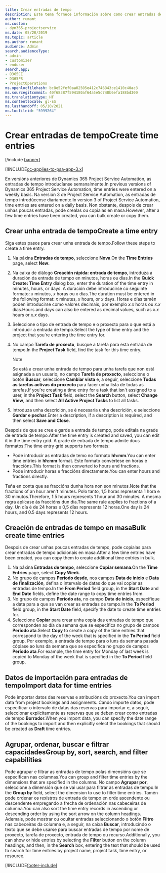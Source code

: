 ```yaml
---
title: Crear entradas de tempo
description: Este tema fornece información sobre como crear entradas de tempo.
author: rumant
ms.custom:
- dyn365-projectservice
ms.date: 05/20/2019
ms.topic: article
ms.author: rumant
audience: Admin
search.audienceType:
- admin
- customizer
- enduser
search.app:
- D365CE
- D365PS
- ProjectOperations
ms.openlocfilehash: bc8e52fef0aa02505e412c746343ce1410c40ac3
ms.sourcegitcommit: 40f68387f594180af64a5e5c748b6efa188bd300
ms.translationtype: HT
ms.contentlocale: gl-ES
ms.lasthandoff: 05/10/2021
ms.locfileid: "5999264"
---
```

# <a name="create-time-entries"></a><span data-ttu-id="35a9d-103">Crear entradas de tempo</span><span class="sxs-lookup"><span data-stu-id="35a9d-103">Create time entries</span></span>

[!include [banner](../includes/psa-now-project-operations.md)]

[!INCLUDE[cc-applies-to-psa-app-3.x](../includes/cc-applies-to-psa-app-3x.md)]

<span data-ttu-id="35a9d-104">En versións anteriores de Dynamics 365 Project Service Automation, as entradas de tempo introducíanse semanalmente.</span><span class="sxs-lookup"><span data-stu-id="35a9d-104">In previous versions of Dynamics 365 Project Service Automation, time entries were entered on a weekly basis.</span></span> <span data-ttu-id="35a9d-105">Na versión 3 de Project Service Automation, as entradas de tempo introdúcense diariamente.</span><span class="sxs-lookup"><span data-stu-id="35a9d-105">In version 3 of Project Service Automation, time entries are entered on a daily basis.</span></span> <span data-ttu-id="35a9d-106">Non obstante, despois de crear unhas poucas entradas, pode crealas ou copialas en masa.</span><span class="sxs-lookup"><span data-stu-id="35a9d-106">However, after a few time entries have been created, you can bulk create or copy them.</span></span>

## <a name="create-a-time-entry"></a><span data-ttu-id="35a9d-107">Crear unha entrada de tempo</span><span class="sxs-lookup"><span data-stu-id="35a9d-107">Create a time entry</span></span>

<span data-ttu-id="35a9d-108">Siga estes pasos para crear unha entrada de tempo.</span><span class="sxs-lookup"><span data-stu-id="35a9d-108">Follow these steps to create a time entry.</span></span>

1. <span data-ttu-id="35a9d-109">Na páxina **Entradas de tempo**, seleccione **Nova**.</span><span class="sxs-lookup"><span data-stu-id="35a9d-109">On the **Time Entries** page, select **New**.</span></span>
2. <span data-ttu-id="35a9d-110">Na caixa de diálogo **Creación rápida: entrada de tempo**, introduza a duración da entrada de tempo en minutos, horas ou días.</span><span class="sxs-lookup"><span data-stu-id="35a9d-110">In the **Quick Create: Time Entry** dialog box, enter the duration of the time entry in minutes, hours, or days.</span></span> <span data-ttu-id="35a9d-111">A duración debe introducirse co seguinte formato: *x* minutos, *x* horas ou *x* días.</span><span class="sxs-lookup"><span data-stu-id="35a9d-111">The duration must be entered in the following format: *x* minutes, *x* hours, or *x* days.</span></span> <span data-ttu-id="35a9d-112">Horas e días tamén poden introducirse como valores decimais, por exemplo *x.x* horas ou *x.x* días.</span><span class="sxs-lookup"><span data-stu-id="35a9d-112">Hours and days can also be entered as decimal values, such as *x.x* hours or *x.x* days.</span></span>
3. <span data-ttu-id="35a9d-113">Seleccione o tipo de entrada de tempo e o proxecto para o que está a introducir a entrada de tempo.</span><span class="sxs-lookup"><span data-stu-id="35a9d-113">Select the type of time entry and the project that you're entering the time entry for.</span></span>
4. <span data-ttu-id="35a9d-114">No campo **Tarefa de proxecto**, busque a tarefa para esta entrada de tempo.</span><span class="sxs-lookup"><span data-stu-id="35a9d-114">In the **Project Task** field, find the task for this time entry.</span></span>

    > [!NOTE]
    > <span data-ttu-id="35a9d-115">Se está a crear unha entrada de tempo para unha tarefa que non está asignada a un usuario, no campo **Tarefa de proxecto**, seleccione o botón **Buscar**, seleccione **Cambiar vista** e, a seguir, seleccione **Todas as tarefas activas do proxecto** para facer unha lista de todas as tarefas.</span><span class="sxs-lookup"><span data-stu-id="35a9d-115">If you're creating a time entry for a task that isn't assigned to a user, in the **Project Task** field, select the **Search** button, select **Change View**, and then select **All Active Project Tasks** to list all tasks.</span></span>

5. <span data-ttu-id="35a9d-116">Introduza unha descrición, se é necesaria unha descrición, e seleccione **Gardar e pechar**.</span><span class="sxs-lookup"><span data-stu-id="35a9d-116">Enter a description, if a description is required, and then select **Save and Close**.</span></span>

<span data-ttu-id="35a9d-117">Despois de que se cree e garde a entrada de tempo, pode editala na grade de entrada de tempo.</span><span class="sxs-lookup"><span data-stu-id="35a9d-117">After the time entry is created and saved, you can edit it in the time entry grid.</span></span> <span data-ttu-id="35a9d-118">A grade de entrada de tempo admite dous formatos:</span><span class="sxs-lookup"><span data-stu-id="35a9d-118">The time entry grid supports two formats:</span></span>

- <span data-ttu-id="35a9d-119">Pode introducir as entradas de temo no formato **hh:mm**.</span><span class="sxs-lookup"><span data-stu-id="35a9d-119">You can enter time entries in **hh:mm** format.</span></span> <span data-ttu-id="35a9d-120">Este formato convértese en horas e fraccións.</span><span class="sxs-lookup"><span data-stu-id="35a9d-120">This format is then converted to hours and fractions.</span></span>
- <span data-ttu-id="35a9d-121">Pode introducir horas e fraccións directamente.</span><span class="sxs-lookup"><span data-stu-id="35a9d-121">You can enter hours and fractions directly.</span></span>

<span data-ttu-id="35a9d-122">Teña en conta que as fraccións dunha hora non son minutos.</span><span class="sxs-lookup"><span data-stu-id="35a9d-122">Note that the fractions of an hour aren't minutes.</span></span> <span data-ttu-id="35a9d-123">Polo tanto, 1,5 horas representa 1 hora e 30 minutos.</span><span class="sxs-lookup"><span data-stu-id="35a9d-123">Therefore, 1.5 hours represents 1 hour and 30 minutes.</span></span> <span data-ttu-id="35a9d-124">A mesma regra aplícase ás fraccións dun día.</span><span class="sxs-lookup"><span data-stu-id="35a9d-124">The same rule applies to fractions of a day.</span></span> <span data-ttu-id="35a9d-125">Un día é de 24 horas e 0,5 días representa 12 horas.</span><span class="sxs-lookup"><span data-stu-id="35a9d-125">One day is 24 hours, and 0.5 days represents 12 hours.</span></span>

## <a name="bulk-create-time-entries"></a><span data-ttu-id="35a9d-126">Creación de entradas de tempo en masa</span><span class="sxs-lookup"><span data-stu-id="35a9d-126">Bulk create time entries</span></span>

<span data-ttu-id="35a9d-127">Despois de crear unhas poucas entradas de tempo, pode copialas para crear entradas de tempo adicionais en masa.</span><span class="sxs-lookup"><span data-stu-id="35a9d-127">After a few time entries have been created, you can copy them to create additional time entries in bulk.</span></span>

1. <span data-ttu-id="35a9d-128">Na páxina **Entradas de tempo**, seleccione **Copiar semana**.</span><span class="sxs-lookup"><span data-stu-id="35a9d-128">On the **Time Entries** page, select **Copy Week**.</span></span>
2. <span data-ttu-id="35a9d-129">No grupo de campos **Período desde**, nos campos **Data de inicio** e **Data de finalización**, defina o intervalo de datas do que vai copiar as entradas de tempo.</span><span class="sxs-lookup"><span data-stu-id="35a9d-129">In the **From Period** field group, in the **Start Date** and **End Date** fields, define the date range to copy time entries from.</span></span>
3. <span data-ttu-id="35a9d-130">No grupo de campos **Período ata**, no campo **Data de inicio**, especifique a data para a que se van crear as entradas de tempo.</span><span class="sxs-lookup"><span data-stu-id="35a9d-130">In the **To Period** field group, in the **Start Date** field, specify the date to create time entries for.</span></span>
4. <span data-ttu-id="35a9d-131">Seleccione **Copiar** para crear unha copia das entradas de tempo que corresponden ao día da semana que se especifica no grupo de campos **Período ata**.</span><span class="sxs-lookup"><span data-stu-id="35a9d-131">Select **Copy** to create a copy of the time entries that correspond to the day of the week that is specified in the **To Period** field group.</span></span> <span data-ttu-id="35a9d-132">Por exemplo, a entrada de tempo para o luns da semana pasada cópiase ao luns da semana que se especifica no grupo de campos **Período ata**.</span><span class="sxs-lookup"><span data-stu-id="35a9d-132">For example, the time entry for Monday of last week is copied to Monday of the week that is specified in the **To Period** field group.</span></span>

## <a name="import-data-for-time-entries"></a><span data-ttu-id="35a9d-133">Datos de importación para entradas de tempo</span><span class="sxs-lookup"><span data-stu-id="35a9d-133">Import data for time entries</span></span>

<span data-ttu-id="35a9d-134">Pode importar datos das reservas e atribucións do proxecto.</span><span class="sxs-lookup"><span data-stu-id="35a9d-134">You can import data from project bookings and assignments.</span></span> <span data-ttu-id="35a9d-135">Cando importe datos, pode especificar o intervalo de datas das reservas para importar e, a seguir, seleccionar explicitamente as reservas que se deben crear como entradas de tempo **Borrador**.</span><span class="sxs-lookup"><span data-stu-id="35a9d-135">When you import data, you can specify the date range of the bookings to import and then explicitly select the bookings that should be created as **Draft** time entries.</span></span>

## <a name="group-by-sort-search-and-filter-capabilities"></a><span data-ttu-id="35a9d-136">Agrupar, ordenar, buscar e filtrar capacidades</span><span class="sxs-lookup"><span data-stu-id="35a9d-136">Group by, sort, search, and filter capabilities</span></span>

<span data-ttu-id="35a9d-137">Pode agrupar e filtrar as entradas de tempo polas dimensións que se especifican nas columnas.</span><span class="sxs-lookup"><span data-stu-id="35a9d-137">You can group and filter time entries by the dimensions that are specified in the columns.</span></span> <span data-ttu-id="35a9d-138">No campo **Agrupar por**, seleccione a dimensión que se vai usar para filtrar as entradas de tempo.</span><span class="sxs-lookup"><span data-stu-id="35a9d-138">In the **Group by** field, select the dimension to use to filter time entries.</span></span> <span data-ttu-id="35a9d-139">Tamén pode ordenar os rexistros de entrada de tempo en orde ascendente ou descendente empregando a frecha de ordenación nas cabeceiras de columna.</span><span class="sxs-lookup"><span data-stu-id="35a9d-139">You can also sort the time entry records in ascending or descending order by using the sort arrow on the column headings.</span></span> <span data-ttu-id="35a9d-140">Ademais, pode mostrar ou ocultar entradas seleccionando o botón **Filtro** nas cabeceiras da columna e, a seguir, na caixa **Buscar**, introducindo o texto que se debe usarse para buscar entradas de tempo por nome de proxecto, tarefa de proxecto, entrada de tempo ou recurso.</span><span class="sxs-lookup"><span data-stu-id="35a9d-140">Additionally, you can show or hide entries by selecting the **Filter** button on the column headings, and then, in the **Search** box, entering the text that should be used to search for time entries by project name, project task, time entry, or resource.</span></span>


[!INCLUDE[footer-include](../includes/footer-banner.md)]